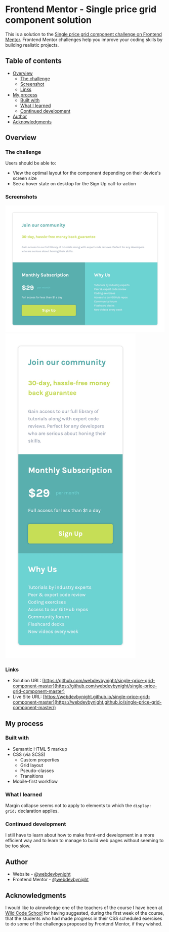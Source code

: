 # Frontend Mentor - Single price grid component solution

This is a solution to the [Single price grid component challenge on Frontend Mentor](https://www.frontendmentor.io/challenges/single-price-grid-component-5ce41129d0ff452fec5abbbc). Frontend Mentor challenges help you improve your coding skills by building realistic projects. 

## Table of contents

- [Overview](#overview)
  - [The challenge](#the-challenge)
  - [Screenshot](#screenshot)
  - [Links](#links)
- [My process](#my-process)
  - [Built with](#built-with)
  - [What I learned](#what-i-learned)
  - [Continued development](#continued-development)
- [Author](#author)
- [Acknowledgments](#acknowledgments)

## Overview

### The challenge

Users should be able to:

- View the optimal layout for the component depending on their device's screen size
- See a hover state on desktop for the Sign Up call-to-action

### Screenshots

![Screenshot of the solution on desktop](./screenshot-1.jpg)
![Screenshot of the solution on mobile](./screenshot-2.jpg)

### Links

- Solution URL: [https://github.com/webdevbynight/single-price-grid-component-master](https://github.com/webdevbynight/single-price-grid-component-master)
- Live Site URL: [https://webdevbynight.github.io/single-price-grid-component-master](https://webdevbynight.github.io/single-price-grid-component-master/)

## My process

### Built with

- Semantic HTML 5 markup
- CSS (via SCSS)
  - Custom properties
  - Grid layout
  - Pseudo-classes
  - Transitions
- Mobile-first workflow

### What I learned

Margin collapse seems not to apply to elements to which the `display: grid;` declaration applies.

### Continued development

I still have to learn about how to make front-end development in a more efficient way and to learn to manage to build web pages without seeming to be too slow.

## Author

- Website - [@webdevbynight](https://github.com/webdevbynight)
- Frontend Mentor - [@webdevbynight](https://www.frontendmentor.io/profile/webdevbynight)

## Acknowledgments

I would like to aknowledge one of the teachers of the course I have been at [Wild Code School](https://www.wildcodeschool.com/en-GB) for having suggested, during the first week of the course, that the students who had made progress in their CSS scheduled exercises to do some of the challenges proposed by Frontend Mentor, if they wished.
